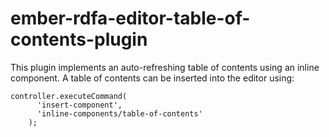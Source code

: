 # ember-rdfa-editor-table-of-contents-plugin

This plugin implements an auto-refreshing table of contents using an inline component.
A table of contents can be inserted into the editor using:

```
controller.executeCommand(
      'insert-component',
      'inline-components/table-of-contents'
    );
```
